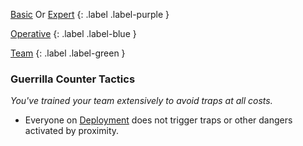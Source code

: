 
[Basic](Game/Basic-List) Or [Expert](Game/Expert-List)
{: .label .label-purple }

[Operative](Game/Operative)
{: .label .label-blue }

[Team](Game/Team-List)
{: .label .label-green }
### Guerrilla Counter Tactics
*You've trained your team extensively to avoid traps at all costs.*
* Everyone on [Deployment](Game/Deployment) does not trigger traps or other dangers activated by proximity.

